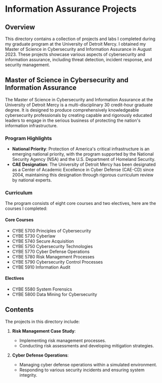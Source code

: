 # Information Assurance Projects

## Overview
This directory contains a collection of projects and labs I completed during my graduate program at the University of Detroit Mercy. I obtained my Master of Science in Cybersecurity and Information Assurance in August 2023. These projects showcase various aspects of cybersecurity and information assurance, including threat detection, incident response, and security management.

## Master of Science in Cybersecurity and Information Assurance
The Master of Science in Cybersecurity and Information Assurance at the University of Detroit Mercy is a multi-disciplinary 30 credit-hour graduate degree. It is designed to produce comprehensively knowledgeable cybersecurity professionals by creating capable and rigorously educated leaders to engage in the serious business of protecting the nation's information infrastructure.

### Program Highlights
- **National Priority**: Protection of America's critical infrastructure is an emerging national priority, with the program supported by the National Security Agency (NSA) and the U.S. Department of Homeland Security.
- **CAE Designation**: The University of Detroit Mercy has been designated as a Center of Academic Excellence in Cyber Defense (CAE-CD) since 2004, maintaining this designation through rigorous curriculum review by national experts.

### Curriculum
The program consists of eight core courses and two electives, here are the courses I completed:

#### Core Courses
- CYBE 5700 Principles of Cybersecurity
- CYBE 5730 Cyberlaw 
- CYBE 5740 Secure Acquisition
- CYBE 5750 Cybersecurity Technologies
- CYBE 5770 Cyber Defense Operations
- CYBE 5780 Risk Management Processes
- CYBE 5790 Cybersecurity Control Processes
- CYBE 5910 Information Audit

#### Electives
- CYBE 5580 System Forensics
- CYBE 5800 Data Mining for Cybersecurity

## Contents
The projects in this directory include:

1. **Risk Management Case Study**:
   - Implementing risk management processes.
   - Conducting risk assessments and developing mitigation strategies.

2. **Cyber Defense Operations**:
   - Managing cyber defense operations within a simulated environment.
   - Responding to various security incidents and ensuring system integrity.


